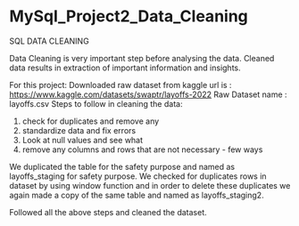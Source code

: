 # MySql_Project2_Data_Cleaning

SQL DATA CLEANING

Data Cleaning is very important step before analysing the data. Cleaned data results in extraction of important information and insights.

For this project:
Downloaded raw dataset from kaggle 
url is : https://www.kaggle.com/datasets/swaptr/layoffs-2022
Raw Dataset name : layoffs.csv
Steps to follow in cleaning the data:
1. check for duplicates and remove any
2. standardize data and fix errors
3. Look at null values and see what 
4. remove any columns and rows that are not necessary - few ways

We duplicated the table for the safety purpose and named as layoffs_staging for safety purpose.
We checked for duplicates rows in dataset by using window function and in order to delete these duplicates we again made a copy of the same table and named as layoffs_staging2.

Followed all the above steps and cleaned the dataset.



 
